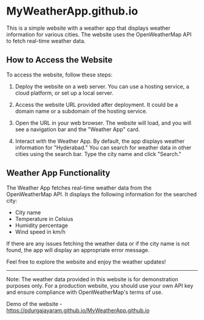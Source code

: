 # MyWeatherApp.github.io

This is a simple website with a weather app that displays weather information for various cities. The website uses the OpenWeatherMap API to fetch real-time weather data.

## How to Access the Website

To access the website, follow these steps:

1. Deploy the website on a web server. You can use a hosting service, a cloud platform, or set up a local server.

2. Access the website URL provided after deployment. It could be a domain name or a subdomain of the hosting service.

3. Open the URL in your web browser. The website will load, and you will see a navigation bar and the "Weather App" card.

4. Interact with the Weather App. By default, the app displays weather information for "Hyderabad." You can search for weather data in other cities using the search bar. Type the city name and click "Search."

## Weather App Functionality

The Weather App fetches real-time weather data from the OpenWeatherMap API. It displays the following information for the searched city:

- City name
- Temperature in Celsius
- Humidity percentage
- Wind speed in km/h

If there are any issues fetching the weather data or if the city name is not found, the app will display an appropriate error message.

Feel free to explore the website and enjoy the weather updates!

---

Note: The weather data provided in this website is for demonstration purposes only. For a production website, you should use your own API key and ensure compliance with OpenWeatherMap's terms of use.

Demo of the website - https://pdurgajayaram.github.io/MyWeatherApp.github.io
